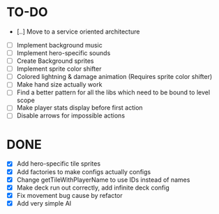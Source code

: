 # TO-DO
- [..] Move to a service oriented architecture
- [ ] Implement background music
- [ ] Implement hero-specific sounds
- [ ] Create Background sprites
- [ ] Implement sprite color shifter
- [ ] Colored lightning & damage animation (Requires sprite color shifter)
- [ ] Make hand size actually work
- [ ] Find a better pattern for all the libs which need to be bound to level scope
- [ ] Make player stats display before first action
- [ ] Disable arrows for impossible actions

# DONE
- [x] Add hero-specific tile sprites
- [x] Add factories to make configs actually configs
- [x] Change getTileWithPlayerName to use IDs instead of names
- [x] Make deck run out correctly, add infinite deck config
- [x] Fix movement bug cause by refactor
- [x] Add very simple AI
